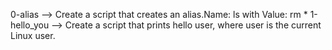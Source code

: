 0-alias --> Create a script that creates an alias.Name: ls with Value: rm *
1-hello_you --> Create a script that prints hello user, where user is the current Linux user.
